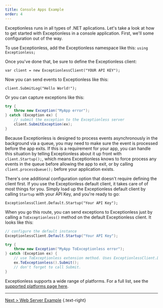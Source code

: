 ```yaml
---
title: Console Apps Example
order: 4
---
```


Exceptionless runs in all types of .NET aplications. Let's take a look at how to get started with Exceptionless in a console application. First, we'll some configuration out of the way. 

To use Exceptionless, add the Exceptionless namespace like this: `using Exceptionless;` 

Once you've done that, be sure to define the Exceptionless client: 

`var client = new ExceptionlessClient("YOUR API KEY");`  

Now you can send events to Exceptionless like this: 

`client.SubmitLog("Hello World!");` 

Or you can capture exceptions like this: 

```csharp
try {
    throw new Exception("MyApp error");
} catch (Exception ex) {
    // submit the exception to the Exceptionless server
    client.SubmitException(ex);
}
```

Because Exceptionless is designed to process events asynchronously in the background via a queue, you may need to make sure the event is processed before the app exits. If this is a requirement for your app, you can handle this situation by telling Exceptionless about it up front with `client.Startup();`, which means Exceptionless knows to force process any events in the queue before allowing the app to exit, or by calling `client.processQueue();` before your application exists. 

There's one additional configuration option that doesn't require defining the client first. If you use the Exceptionless default client, it takes care of of most things for you. Simply load up the Exceptionless default client by calling `Startup` with your API Key, and you're ready to go: 

`ExceptionlessClient.Default.Startup("Your API Key");`

When you go this route, you can send exceptions to Exceptionless just by calling a `ToExceptionless()` method on the default Exceptionless client. It looks like this: 

```csharp
// configure the default instance
ExceptionlessClient.Default.Startup("Your API Key");

try {
    throw new Exception("MyApp ToExceptionless error");
} catch (Exception ex) {
    // use ToExceptionless extension method. Uses ExceptionlessClient.Default and requires it to be configured.
    ex.ToExceptionless().Submit();
    // don't forget to call Submit.
}
```

Exceptionless supports a wide range of platforms. For a full list, see the [supported platforms page here](supported-platforms.md).

--- 

[Next > Web Server Example](web-server-example.md) {.text-right}